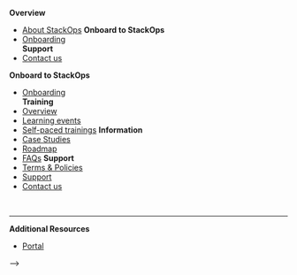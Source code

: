 **Overview**
  - [About StackOps](overview)
**Onboard to StackOps**  
  - [Onboarding](onboarding)  
**Support**
  - [Contact us](contact-us) 

<!--

**Overview**
  - [Audience](audience)
  - [About StackOps](overview)
  - [Architecture](architecture)
  - [Technologies](technologies)
  - [Subscription](subscription) <!-- this will be available when TB starts supporting StackOps -->
**Onboard to StackOps**  
  - [Onboarding](onboarding)  
**Training**
  - [Overview](training)
  - [Learning events](learning-events)
  - [Self-paced trainings](self-paced-trainings)
**Information**
  - [Case Studies](case-studies)
  - [Roadmap](roadmap)
  - [FAQs](faqs)
**Support**
  - [Terms & Policies](terms-and-policies)
  - [Support](support)
  - [Contact us](contact-us) 

&nbsp;

---
**Additional Resources**
  - [Portal](./portal/portal-overview) 

  
-->  
